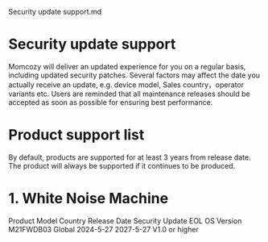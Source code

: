 Security update support.md

# Security update support

Momcozy will deliver an updated experience for you on a regular basis, including updated security patches. Several factors may affect the date you actually receive an update, e.g. device model, Sales country，operator variants etc. Users are reminded that all maintenance releases should be accepted as soon as possible for ensuring best performance.
# Product support list

By default, products are supported for at least 3 years from release date. The product will always be supported if it continues to be produced.
# 1. White Noise Machine

Product Model	Country	Release Date	Security Update EOL	OS Version
M21FWDB03	Global	2024-5-27	2027-5-27	V1.0 or higher
